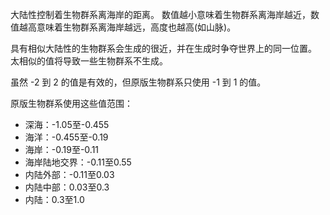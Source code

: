 大陆性控制着生物群系离海岸的距离。 数值越小意味着生物群系离海岸越近，数值越高意味着生物群系离海岸越远，高度也越高(如山脉)。

具有相似大陆性的生物群系会生成的很近，并在生成时争夺世界上的同一位置。 太相似的值将导致一些生物群系不生成。

虽然 -2 到 2 的值是有效的，但原版生物群系只使用 -1 到 1 的值。

原版生物群系使用这些值范围：

* 深海：-1.05至-0.455
* 海洋：-0.455至-0.19
* 海岸：-0.19至-0.11
* 海岸陆地交界：-0.11至0.55
* 内陆外部：-0.11至0.03
* 内陆中部：0.03至0.3
* 内陆：0.3至1.0